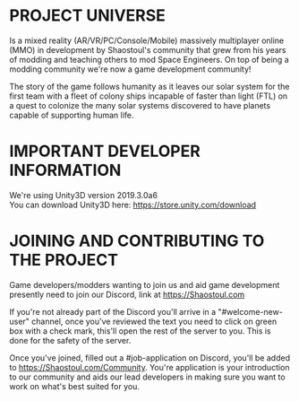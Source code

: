 # PROJECT UNIVERSE
Is a mixed reality (AR/VR/PC/Console/Mobile) massively multiplayer online (MMO) in development by Shaostoul's community that grew from his years of modding and teaching others to mod Space Engineers. On top of being a modding community we're now a game development community!

The story of the game follows humanity as it leaves our solar system for the first team with a fleet of colony ships incapable of faster than light (FTL) on a quest to colonize the many solar systems discovered to have planets capable of supporting human life.

# IMPORTANT DEVELOPER INFORMATION
We're using Unity3D version 2019.3.0a6
<br>You can download Unity3D here: https://store.unity.com/download

# JOINING AND CONTRIBUTING TO THE PROJECT
Game developers/modders wanting to join us and aid game development presently need to join our Discord, link at https://Shaostoul.com

If you're not already part of the Discord you'll arrive in a "#welcome-new-user" channel, once you've reviewed the text you need to click on green box with a check mark, this'll open the rest of the server to you. This is done for the safety of the server.

Once you've joined, filled out a #job-application on Discord, you'll be added to https://Shaostoul.com/Community. You're application is your introduction to our community and aids our lead developers in making sure you want to work on what's best suited for you.
